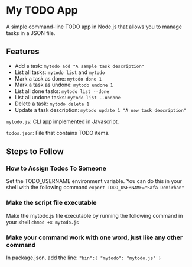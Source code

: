 # My TODO App

A simple command-line TODO app in Node.js that allows you to manage tasks in a JSON file.


## Features

- Add a task: `mytodo add "A sample task description"`
- List all tasks: `mytodo list` and `mytodo`
- Mark a task as done: `mytodo done 1`
- Mark a task as undone: `mytodo undone 1`
- List all done tasks: `mytodo list --done`
- List all undone tasks: `mytodo list --undone`
- Delete a task: `mytodo delete 1`
- Update a task description: `mytodo update 1 "A new task description"`


`mytodo.js`: CLI app implemented in Javascript.

`todos.json`: File that contains TODO items.

## Steps to Follow

### How to Assign Todos To Someone
Set the TODO_USERNAME environment variable. You can do this in your shell with the following command
`export TODO_USERNAME="Safa Demirhan"`

### Make the script file executable
Make the mytodo.js file executable by running the following command in your shell
`chmod +x mytodo.js`

### Make your command work with one word, just like any other command 
In package.json, add the line: 
`"bin":{
    "mytodo": "mytodo.js"
  }`
